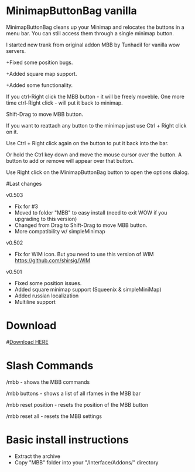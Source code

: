 # MinimapButtonBag vanilla
MinimapButtonBag cleans up your Minimap and relocates the buttons in a menu bar. You can still access them through a single minimap button.  

I started new trank from original addon MBB by Tunhadil for vanilla wow servers.

+Fixed some position bugs.

+Added square map support.

+Added some functionality.

If you ctrl-Right click the MBB button - it will be freely moveble. One more time ctrl-Right click - will put it back to minimap.

Shift-Drag to move MBB button.

If you want to reattach any button to the minimap just use Ctrl + Right click on it.

Use Ctrl + Right click again on the button to put it back into the bar.

Or hold the Ctrl key down and move the mouse cursor over the button. A button to add or remove will appear over that button.

Use Right click on the MinimapButtonBag button to open the options dialog.

#Last changes

v0.503

+ Fix for #3
+ Moved to folder "MBB" to easy install (need to exit WOW if you upgrading to this version)
+ Changed from Drag to Shift-Drag to move MBB button.
+ More compatibility w/ simpleMinimap

v0.502

+ Fix for WIM icon. But you need to use this version of WIM https://github.com/shirsig/WIM

v0.501

+ Fixed some position issues.
+ Added square minimap support (Squeenix & simpleMiniMap)
+ Added russian localization
+ Multiline support

# Download
#<a href="https://github.com/laytya/MinimapButtonBag-vanilla/releases/latest">Download HERE</a>


# Slash Commands

/mbb - shows the MBB commands

/mbb buttons - shows a list of all rfames in the MBB bar

/mbb reset position - resets the position of the MBB button

/mbb reset all - resets the MBB settings

# Basic install instructions
  - Extract the archive
  - Copy "MBB" folder into your "<WOW FOLDER>/Interface/Addons/" directory
  
